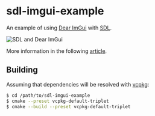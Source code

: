 # sdl-imgui-example

An example of using [Dear ImGui](https://github.com/ocornut/imgui) with [SDL](https://libsdl.org).

![SDL and Dear ImGui](/img/screenshot.png "SDL and Dear ImGui")

More information in the following [article](https://decovar.dev/blog/2019/05/26/sdl-imgui/).

## Building

Assuming that dependencies will be resolved with [vcpkg](https://decovar.dev/blog/2022/10/30/cpp-dependencies-with-vcpkg/):

``` sh
$ cd /path/to/sdl-imgui-example
$ cmake --preset vcpkg-default-triplet
$ cmake --build --preset vcpkg-default-triplet
```

